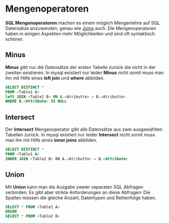 # Mengenoperatoren

**SQL Mengenoperatoren** machen es einem möglich Mengenlehre auf SQL Datensätze anzuwenden, genau wie [Joins](db/joins.md) auch. Die Mengenoperatoren haben in einigen Aspekten mehr Möglichkeiten und sind oft syntaktisch schöner.

## Minus

**Minus** gibt nur die Datensätze der ersten Tabelle zurück die nicht in der zweiten existieren. In mysql existiert nur leider **Minus** nicht somit muss man ihn mit Hilfe eines **left join** und **where** abbilden.

```sql
SELECT DISTINCT *
FROM <Table1 A>
left JOIN <Table2 B> ON A.<Atributte> = B.<Atributte>
WHERE B.<Attribute> IS NULL
```

## Intersect

Der **Intersect** Mengenoperator gibt alle Datensätze aus zwei ausgewählten Tabellen zurück. In mysql existiert nur leider **Intersect** nicht somit muss man ihn mit Hilfe eines **inner joins** abbilden.

```sql
SELECT DISTINCT *
FROM <Table1 A>
INNER JOIN <Table2 B> ON A.<Atributte> = B.<Attribute>
```

## Union

Mit **Union** kann man die Ausgabe zweier separaten SQL Abfragen verbinden.  Es gibt aber strikte Anforderungen an diese Abfragen: Die Spalten müssen die gleiche Anzahl, Datentypen und Reihenfolge haben.

```sql
SELECT * FROM <Table1 A>
UNION
SELECT * FROM <Table2 B>
```

